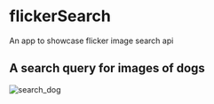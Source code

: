 # flickerSearch
An app to showcase flicker image search api

## A search query for images of dogs
![search_dog](https://user-images.githubusercontent.com/13044058/121797848-78b47e00-cc40-11eb-8813-3d331e2d7231.png)
